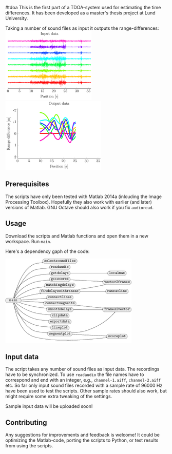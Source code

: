 #tdoa
This is the first part of a TDOA-system used for estimating the time differences.
It has been developed as a master's thesis project at Lund University.

Taking a number of sound files as input it outputs the range-differences:
![Input data](figures/inputdata.png)
![Output data](figures/outputdata.png)

Prerequisites
-------------
The scripts have only been tested with Matlab 2014a (inlcuding the Image Processing Toolbox).
Hopefully they also work with earlier (and later) versions of Matlab.
GNU Octave should also work if you fix `audioread`.

Usage
-----
Download the scripts and Matlab functions and open them in a new workspace.
Run `main`.

Here's a dependency gaph of the code:

![Dependency graph](figures/matlabcode.png)

Input data
----------
The script takes any number of sound files as input data.
The recordings have to be synchronized.
To use `readaudio` the file names have to correspond and end with an integer, e.g., `channel-1.aiff`, `channel-2.aiff` etc.
So far only input sound files recorded with a sample rate of 96000 Hz have been used to test the scripts.
Other sample rates should also work, but might require some extra tweaking of the settings.

Sample input data will be uploaded soon!

Contributing
------------
Any suggestions for improvements and feedback is welcome!
It could be optimizing the Matlab-code, porting the scripts to Python, or test results from using the scripts.

